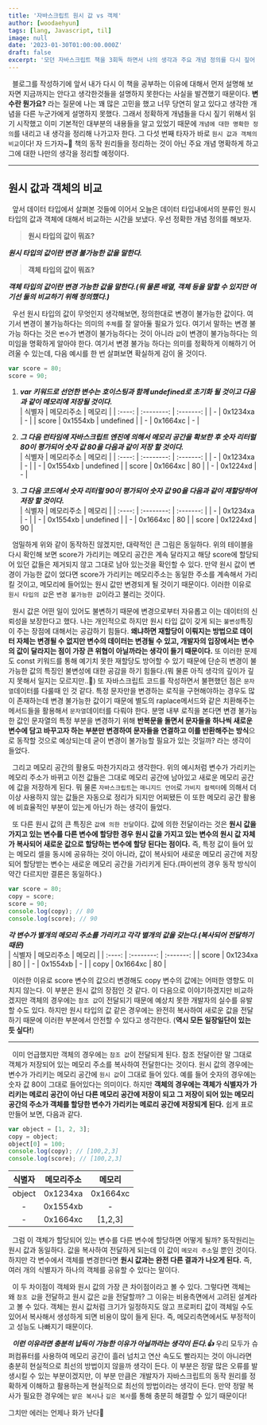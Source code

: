 ```yaml
---
title: '자바스크립트 원시 값 vs 객체'
author: [woodaehyun]
tags: [lang, Javascript, til]
image: null
date: '2023-01-30T01:00:00.000Z'
draft: false
excerpt: '모던 자바스크립트 책을 3회독 하면서 나의 생각과 주요 개념 정의를 다시 짚어 보려한다. 원시 값과 객체의 비교에 대해 다시 공부하고 정의를 명확하게 하고 생각을 정리하기 위한 시간을 보냈다.'
---
```


&nbsp;&nbsp;블로그를 작성하기에 앞서 내가 다시 이 책을 공부하는 이유에 대해서 먼저 설명해 보자면 지금까지는 안다고 생각한것들을 설명하지 못한다는 사실을 발견했기 때문이다. **변수란 뭔가요?** 라는 질문에 나는 꽤 많은 고민을 했고 너무 당연히 알고 있다고 생각한 개념을 다른 누군가에게 설명하지 못했다. 그래서 정확하게 개념들을 다시 짚기 위해서 읽기 시작했고 이미 기본적인 대부분의 내용들을 알고 있었기 때문에 `개념에 대한 명확한 정의`를 내리고 내 생각을 정리해 나가고자 한다. 그 다섯 번째 타자가 바로 `원시 값과 객체의 비교`이다! 자 드가자~🎉 책의 동작 원리들을 정리하는 것이 아닌 주요 개념 명확하게 하고 그에 대한 나만의 생각을 정리할 예정이다.

---

## 원시 값과 객체의 비교

&nbsp;&nbsp;앞서 데이터 타입에서 살펴본 것들에 이어서 오늘은 데이터 타입내에서의 분류인 원시 타입의 값과 객체에 대해서 비교하는 시간을 보냈다. 우선 정확한 개념 정의를 해보자.

> **원시 타입의 값이 뭐죠?**

**_원시 타입의 값이란 변경 불가능한 값을 말한다._**

> **객체 타입의 값이 뭐죠?**

**_객체 타입의 값이란 변경 가능한 값을 말한다.(뭐 물론 배열, 객체 등을 말할 수 있지만 여기선 둘의 비교하기 위해 정의했다.)_**

&nbsp;&nbsp;우선 원시 타입의 값이 무엇인지 생각해보면, 정의한대로 변경이 불가능한 값이다. 여기서 변경이 불가능하다는 의미의 `주체`를 잘 알아둘 필요가 있다. 여기서 말하는 변경 불가능 하다는 것은 `변수`가 변경이 불가능하다는 것이 아니라 `값`이 변경이 불가능하다는 의미임을 명확하게 알아야 한다. 여기서 변경 불가능 하다는 의미를 정확하게 이해하기 어려울 수 있는데, 다음 예시를 한 번 살펴보면 확실하게 감이 올 것이다.

```javascript
var score = 80;
score = 90;
```

1. **_var 키워드로 선언한 변수는 호이스팅과 함께 undefined로 초기화 될 것이고 다음과 같이 메모리에 저장될 것이다._**<br/>
   | 식별자 | 메모리주소 | 메모리 |
   | :----: | :--------: | :-------: |
   | - | 0x1234xa | - |
   | score | 0x1554xb | undefined |
   | - | 0x1664xc | - |

2. **_그 다음 런타임에 자바스크립트 엔진에 의해서 메모리 공간을 확보한 후 숫자 리터럴 80이 평가되어 숫자 값 80을 다음과 같이 저장 할 것이다._**<br/>
   | 식별자 | 메모리주소 | 메모리 |
   | :----: | :--------: | :-------: |
   | - | 0x1234xa | - |
   | - | 0x1554xb | undefined |
   | score | 0x1664xc | 80 |
   | - | 0x1224xd | - |

3. **_그 다음 코드에서 숫자 리터럴 90이 평가되어 숫자 값 90을 다음과 같이 재할당하여 저장 할 것이다._**<br/>
   | 식별자 | 메모리주소 | 메모리 |
   | :----: | :--------: | :-------: |
   | - | 0x1234xa | - |
   | - | 0x1554xb | undefined |
   | - | 0x1664xc | 80 |
   | score | 0x1224xd | 90 |

&nbsp;&nbsp;엄밀하게 위와 같이 동작하진 않겠지만, 대략적인 큰 그림은 동일하다. 위의 테이블을 다시 확인해 보면 score가 가리키는 메모리 공간은 계속 달라지고 해당 score에 할당되어 있던 값들은 제거되지 않고 그대로 남아 있는것을 확인할 수 있다. 만약 원시 값이 변경이 가능한 값이 었다면 score가 가리키는 메모리주소는 동일한 주소를 계속해서 가리킬 것이고, 메모리에 들어있는 원시 값만 변경되게 될 것이기 때문이다. 이러한 이유로 `원시 타입의 값`은 `변경 불가능한 값`이라고 불리는 것이다.

&nbsp;&nbsp;원시 값은 어떤 일이 있어도 불변하기 때문에 변경으로부터 자유롭고 이는 데이터의 신뢰성을 보장한다고 했다. 나는 개인적으로 하지만 원시 타입 값이 갖게 되는 `불변성`특징이 주는 장점에 대해서는 공감하기 힘들다. **왜냐하면 재할당이 이뤄지는 방법으로 데이터 자체는 변경될 수 없지만 변수의 데이터는 변경될 수 있고, 개발자의 입장에서는 변수의 값이 달라지는 점이 가장 큰 위협이 아닐까라는 생각이 들기 때문이다.** 또 이러한 문제도 const 키워드를 통해 예기치 못한 재할당도 방어할 수 있기 때문에 단순히 변경이 불가능한 값의 특징인 불변성에 대한 공감을 하기 힘들다.(뭐 물론 아직 생각의 깊이가 깊지 못해서 일지는 모르지만..🥲) 또 자바스크립트 코드를 작성하면서 불편했던 점은 `문자열`데이터를 다룰때 인 것 같다. 특정 문자만을 변경하는 로직을 구현해야하는 경우도 많이 존재하는데 변경 불가능한 값이기 때문에 별도의 raplace메서드와 같은 치환해주는 메서드들을 활용해서 `문자열`데이터를 다뤄야 한다. 분명 내부 로직을 본다면 변경 불가능한 값인 문자열의 특정 부분을 변경하기 위해 **반복문을 돌면서 문자들을 하나씩 새로운 변수에 담고 바꾸고자 하는 부분만 변경하여 문자들을 연결하고 이를 반환해주는 방식**으로 동작할 것으로 예상되는데 굳이 변경이 불가능할 필요가 있는 것일까? 라는 생각이 들었다.

&nbsp;&nbsp;그리고 메모리 공간의 활용도 마찬가지라고 생각한다. 위의 예시처럼 변수가 가리키는 메모리 주소가 바뀌고 이전 값들은 그대로 메모리 공간에 남아있고 새로운 메모리 공간에 값을 저장하게 된다. 뭐 물론 `자바스크립트`는 `매니지드 언어`로 `가비지 컬렉터`에 의해서 더 이상 사용하지 않는 값들은 자동으로 정리가 되지만 어찌됐든 이 또한 메모리 공간 활용에 비효율적인 부분이 있는게 아닌가 하는 생각이 들었다.

&nbsp;&nbsp;또 다른 원시 값의 큰 특징은 `값에 의한 전달`이다. 값에 의한 전달이라는 것은 **원시 값을 가지고 있는 변수를 다른 변수에 할당한 경우 원시 값을 가지고 있는 변수의 원시 값 자체가 복사되어 새로운 값으로 할당하는 변수에 할당 된다는 점이다.** 즉, 특정 값이 들어 있는 메모리 셀을 동시에 공유하는 것이 아니라, 값이 복사되어 새로운 메모리 공간에 저장되어 할당받는 변수는 새로운 메모리 공간을 가리키게 된다.(파이썬의 경우 동작 방식이 약간 다르지만 결론은 동일하다.)

```javascript
var score = 80;
copy = score;
score = 90;
console.log(copy); // 80
console.log(score); // 90
```

**_각 변수가 별개의 메모리 주소를 가리키고 각각 별개의 값을 갖는다.(복사되어 전달하기 때문)_**<br/>
| 식별자 | 메모리주소 | 메모리 |
| :----: | :--------: | :-------: |
| score | 0x1234xa | 80 |
| - | 0x1554xb | - |
| copy | 0x1664xc | 80 |

&nbsp;&nbsp;이러한 이유로 score 변수의 값으리 변경해도 copy 변수의 값에는 어떠한 영향도 미치지 않는다. 이 부분은 원시 값의 장점인 것 같다. 이 다음으로 이야기하겠지만 비교하겠지만 객체의 경우에는 `참조 값`이 전달되기 때문에 예상치 못한 개발자의 실수를 유발할 수도 있다. 하지만 원시 타입의 값 같은 경우에는 완전히 복사하여 새로운 값을 전달하기 때문에 이러한 부분에서 안전할 수 있다고 생각한다. (**역시 모든 일장일단이 있는 듯 싶다!**)

---

&nbsp;&nbsp;이미 언급했지만 객체의 경우에는 `참조 값`이 전달되게 된다. 참조 전달이란 말 그대로 객체가 저장되어 있는 메모리 주소를 복사하여 전달한다는 것이다. 원시 값의 경우에는 변수가 가리키는 메모리 공간에 `원시 값`이 그대로 들어 있다. 예를 들어 숫자의 경우에는 숫자 값 80이 그대로 들어있다는 의미이다. 하지만 **객체의 경우에는 객체가 식별자가 가리키는 메로리 공간이 아닌 다른 메모리 공간에 저장이 되고 그 저장이 되어 있는 메모리 공간의 주소가 객체를 할당한 변수가 가리키는 메로리 공간에 저장되게 된다.** 쉽게 표로 만들어 보면, 다음과 같다.

```javascript
var object = [1, 2, 3];
copy = object;
object[0] = 100;
console.log(copy); // [100,2,3]
console.log(score); // [100,2,3]
```

| 식별자 | 메모리주소 |  메모리  |
| :----: | :--------: | :------: |
| object |  0x1234xa  | 0x1664xc |
|   -    |  0x1554xb  |    -     |
|   -    |  0x1664xc  | [1,2,3]  |

&nbsp;&nbsp;그럼 이 객체가 할당되어 있는 변수를 다른 변수에 할당하면 어떻게 될까? 동작원리는 원시 값과 동일하다. 값을 복사하여 전달하게 되는데 이 값이 `메모리 주소`일 뿐인 것이다. 하지만 각 변수에서 객체를 변경한다면 **원시 값과는 완전 다른 결과가 나오게 된다.** 즉, 여러 개의 식별자가 하나의 객체를 공유할 수 있다는 말이다.

&nbsp;&nbsp;이 두 차이점이 객체와 원시 값의 가장 큰 차이점이라고 볼 수 있다. 그렇다면 객체는 왜 `참조 값`을 전달하고 원시 값은 `값`을 전달할까? 그 이유는 비용측면에서 고려된 설계라고 볼 수 있다. 객체는 원시 값처럼 크기가 일정하지도 않고 프로퍼티 값이 객체일 수도 있어서 복사해서 생성하게 되면 비용이 많이 들게 된다. 즉, 메모리측면에서도 부정적이고 성능도 나빠지기 때문이다.

&nbsp;&nbsp;**_이런 이유라면 충분히 납득이 가능한 이유가 아닐까라는 생각이 든다.👍_** 우리 모두가 슈퍼컴퓨터를 사용하여 메모리 공간이 흘러 넘치고 연산 속도도 빨라지는 것이 아니라면 충분히 현실적으로 최선의 방법이지 않을까 생각이 든다. 이 부분은 정말 많은 오류를 발생시킬 수 있는 부분이겠지만, 이 부분 만큼은 개발자가 자바스크립트의 동작 원리를 정확하게 이해하고 활용하는게 현실적으로 최선의 방법이라는 생각이 든다. 만약 정말 복사가 필요한 경우에는 `얕은 복사`나 `깊은 복사`를 통해 충분히 해결할 수 있기 때문이다!

그치만 에러는 언제나 화가 난다🤯
